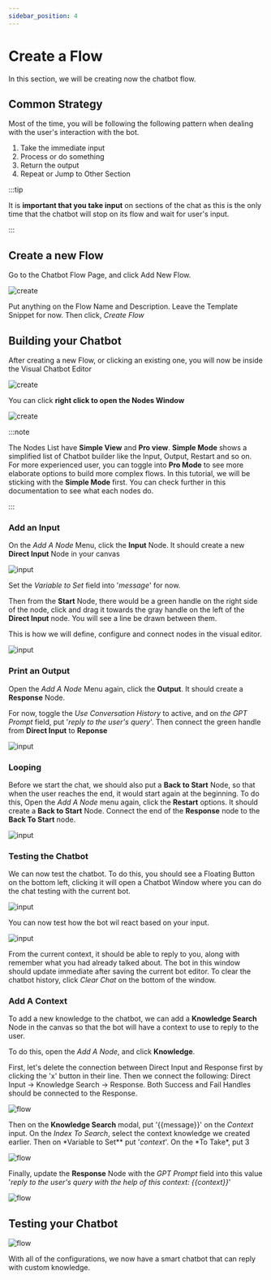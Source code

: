 ```yaml
---
sidebar_position: 4
---
```


# Create a Flow

In this section, we will be creating now the chatbot flow.

## Common Strategy

Most of the time, you will be following the following pattern when dealing with the user's interaction with the bot.

1. Take the immediate input
2. Process or do something
3. Return the output
4. Repeat or Jump to Other Section

:::tip

It is **important that you take input** on sections of the chat as this is the only time that the chatbot will stop on its flow and wait for user's input.

:::

## Create a new Flow

Go to the Chatbot Flow Page, and click Add New Flow.

![create](/img/flai-flow-createpng.png)

Put anything on the Flow Name and Description. Leave the Template Snippet for now. Then click, _Create Flow_

## Building your Chatbot

After creating a new Flow, or clicking an existing one, you will now be inside the Visual Chatbot Editor

![create](/img/flai-flow-cleaneditor.png)

You can click **right click to open the Nodes Window**

![create](/img/flai-flow-nodeslist.png)

:::note

The Nodes List have **Simple View** and **Pro view**. **Simple Mode** shows a simplified list of Chatbot builder like the Input, Output, Restart and so on. For more experienced user, you can toggle into **Pro Mode** to see more elaborate options to build more complex flows. In this tutorial, we will be sticking with the **Simple Mode** first. You can check further in this documentation to see what each nodes do.

:::

### Add an Input

On the _Add A Node_ Menu, click the **Input** Node. It should create a new **Direct Input** Node in your canvas

![input](/img/flai-flow-directinput.png)

Set the _Variable to Set_ field into '_message_' for now.

Then from the **Start** Node, there would be a green handle on the right side of the node, click and drag it towards the gray handle on the left of the **Direct Input** node. You will see a line be drawn between them.

This is how we will define, configure and connect nodes in the visual editor.

![input](/img/flai-flow-input-done.png)

### Print an Output

Open the _Add A Node_ Menu again, click the **Output**. It should create a **Response** Node.

For now, toggle the _Use Conversation History_ to active, and on _the GPT Prompt_ field, put '_reply to the user's query_'. Then connect the green handle from **Direct Input** to **Reponse**

![input](/img/flai-response.png)

### Looping

Before we start the chat, we should also put a **Back to Start** Node, so that when the user reaches the end, it would start again at the beginning. To do this, Open the _Add A Node_ menu again, click the **Restart** options. It should create a **Back to Start** Node. Connect the end of the **Response** node to the **Back To Start** node.

![input](/img/flai-flow-simplerestart.png)

### Testing the Chatbot

We can now test the chatbot. To do this, you should see a Floating Button on the bottom left, clicking it will open a Chatbot Window where you can do the chat testing with the current bot.

![input](/img/flai-flow-chatwindow.png)

You can now test how the bot wil react based on your input.

![input](/img/flai-flow-test.png)

From the current context, it should be able to reply to you, along with remember what you had already talked about. The bot in this window should update immediate after saving the current bot editor. To clear the chatbot history, click _Clear Chat_ on the bottom of the window.

### Add A Context

To add a new knowledge to the chatbot, we can add a **Knowledge Search** Node in the canvas so that the bot will have a context to use to reply to the user.

To do this, open the _Add A Node_, and click **Knowledge**.

First, let's delete the connection between Direct Input and Response first by clicking the 'x' button in their line. Then we connect the following: Direct Input -> Knowledge Search -> Response. Both Success and Fail Handles should be connected to the Response.

![flow](/img/flai-flow-knowledge.png)

Then on the **Knowledge Search** modal, put '\{\{message\}\}' on the _Context_ input.
On the _Index To Search_, select the context knowledge we created earlier.
Then on *Variable to Set\*\* put '*context*'.
On the *To Take\*, put 3

![flow](/img/flai-flow-contextconfig.png)

Finally, update the **Response** Node with the _GPT Prompt_ field into this value '_reply to the user's query with the help of this context: \{\{context\}\}_'

![flow](/img/flai-flow-final.png)

## Testing your Chatbot

![flow](/img/flai-flow-finaltest.png)

With all of the configurations, we now have a smart chatbot that can reply with custom knowledge.
